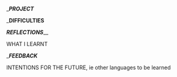 ______PROJECT_____




_______DIFFICULTIES______




_____REFLECTIONS_______

WHAT I LEARNT



______FEEDBACK_____



INTENTIONS FOR THE FUTURE, ie other languages to be learned
